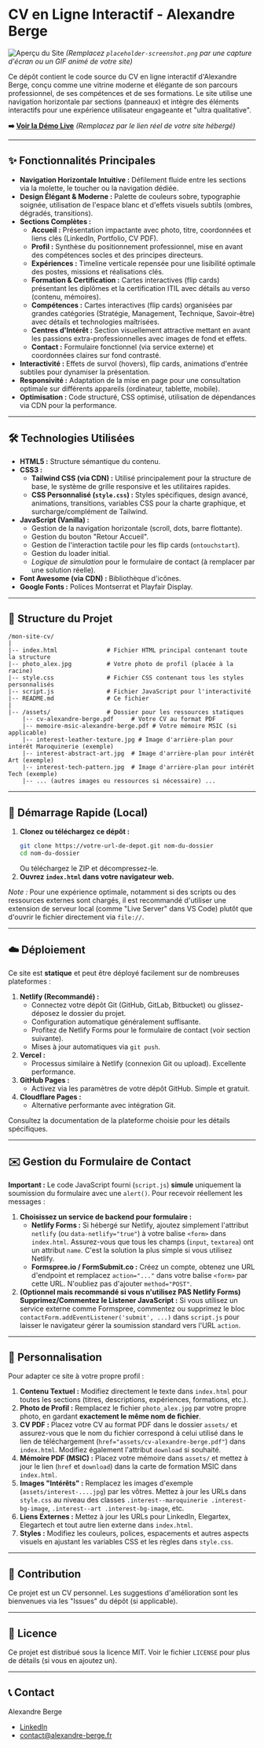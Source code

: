 # CV en Ligne Interactif - Alexandre Berge

![Aperçu du Site](placeholder-screenshot.png)
*(Remplacez `placeholder-screenshot.png` par une capture d'écran ou un GIF animé de votre site)*

Ce dépôt contient le code source du CV en ligne interactif d'Alexandre Berge, conçu comme une vitrine moderne et élégante de son parcours professionnel, de ses compétences et de ses formations. Le site utilise une navigation horizontale par sections (panneaux) et intègre des éléments interactifs pour une expérience utilisateur engageante et "ultra qualitative".

**➡️ [Voir la Démo Live](https://votre-lien-de-demo.netlify.app/)**
*(Remplacez par le lien réel de votre site hébergé)*

---

## ✨ Fonctionnalités Principales

*   **Navigation Horizontale Intuitive :** Défilement fluide entre les sections via la molette, le toucher ou la navigation dédiée.
*   **Design Élégant & Moderne :** Palette de couleurs sobre, typographie soignée, utilisation de l'espace blanc et d'effets visuels subtils (ombres, dégradés, transitions).
*   **Sections Complètes :**
    *   **Accueil :** Présentation impactante avec photo, titre, coordonnées et liens clés (LinkedIn, Portfolio, CV PDF).
    *   **Profil :** Synthèse du positionnement professionnel, mise en avant des compétences socles et des principes directeurs.
    *   **Expériences :** Timeline verticale repensée pour une lisibilité optimale des postes, missions et réalisations clés.
    *   **Formation & Certification :** Cartes interactives (flip cards) présentant les diplômes et la certification ITIL avec détails au verso (contenu, mémoires).
    *   **Compétences :** Cartes interactives (flip cards) organisées par grandes catégories (Stratégie, Management, Technique, Savoir-être) avec détails et technologies maîtrisées.
    *   **Centres d'Intérêt :** Section visuellement attractive mettant en avant les passions extra-professionnelles avec images de fond et effets.
    *   **Contact :** Formulaire fonctionnel (via service externe) et coordonnées claires sur fond contrasté.
*   **Interactivité :** Effets de survol (hovers), flip cards, animations d'entrée subtiles pour dynamiser la présentation.
*   **Responsivité :** Adaptation de la mise en page pour une consultation optimale sur différents appareils (ordinateur, tablette, mobile).
*   **Optimisation :** Code structuré, CSS optimisé, utilisation de dépendances via CDN pour la performance.

---

## 🛠️ Technologies Utilisées

*   **HTML5 :** Structure sémantique du contenu.
*   **CSS3 :**
    *   **Tailwind CSS (via CDN) :** Utilisé principalement pour la structure de base, le système de grille responsive et les utilitaires rapides.
    *   **CSS Personnalisé (`style.css`) :** Styles spécifiques, design avancé, animations, transitions, variables CSS pour la charte graphique, et surcharge/complément de Tailwind.
*   **JavaScript (Vanilla) :**
    *   Gestion de la navigation horizontale (scroll, dots, barre flottante).
    *   Gestion du bouton "Retour Accueil".
    *   Gestion de l'interaction tactile pour les flip cards (`ontouchstart`).
    *   Gestion du loader initial.
    *   *Logique de simulation* pour le formulaire de contact (à remplacer par une solution réelle).
*   **Font Awesome (via CDN) :** Bibliothèque d'icônes.
*   **Google Fonts :** Polices Montserrat et Playfair Display.

---

## 📂 Structure du Projet

```
/mon-site-cv/
|
|-- index.html              # Fichier HTML principal contenant toute la structure
|-- photo_alex.jpg          # Votre photo de profil (placée à la racine)
|-- style.css               # Fichier CSS contenant tous les styles personnalisés
|-- script.js               # Fichier JavaScript pour l'interactivité
|-- README.md               # Ce fichier
|
|-- /assets/                # Dossier pour les ressources statiques
    |-- cv-alexandre-berge.pdf     # Votre CV au format PDF
    |-- memoire-msic-alexandre-berge.pdf # Votre mémoire MSIC (si applicable)
    |-- interest-leather-texture.jpg # Image d'arrière-plan pour intérêt Maroquinerie (exemple)
    |-- interest-abstract-art.jpg  # Image d'arrière-plan pour intérêt Art (exemple)
    |-- interest-tech-pattern.jpg  # Image d'arrière-plan pour intérêt Tech (exemple)
    |-- ... (autres images ou ressources si nécessaire) ...
```

---

## 🚀 Démarrage Rapide (Local)

1.  **Clonez ou téléchargez ce dépôt :**
    ```bash
    git clone https://votre-url-de-depot.git nom-du-dossier
    cd nom-du-dossier
    ```
    Ou téléchargez le ZIP et décompressez-le.
2.  **Ouvrez `index.html` dans votre navigateur web.**

*Note :* Pour une expérience optimale, notamment si des scripts ou des ressources externes sont chargés, il est recommandé d'utiliser une extension de serveur local (comme "Live Server" dans VS Code) plutôt que d'ouvrir le fichier directement via `file://`.

---

## ☁️ Déploiement

Ce site est **statique** et peut être déployé facilement sur de nombreuses plateformes :

1.  **Netlify (Recommandé) :**
    *   Connectez votre dépôt Git (GitHub, GitLab, Bitbucket) ou glissez-déposez le dossier du projet.
    *   Configuration automatique généralement suffisante.
    *   Profitez de Netlify Forms pour le formulaire de contact (voir section suivante).
    *   Mises à jour automatiques via `git push`.
2.  **Vercel :**
    *   Processus similaire à Netlify (connexion Git ou upload). Excellente performance.
3.  **GitHub Pages :**
    *   Activez via les paramètres de votre dépôt GitHub. Simple et gratuit.
4.  **Cloudflare Pages :**
    *   Alternative performante avec intégration Git.

Consultez la documentation de la plateforme choisie pour les détails spécifiques.

---

## ✉️ Gestion du Formulaire de Contact

**Important :** Le code JavaScript fourni (`script.js`) **simule** uniquement la soumission du formulaire avec une `alert()`. Pour recevoir réellement les messages :

1.  **Choisissez un service de backend pour formulaire :**
    *   **Netlify Forms :** Si hébergé sur Netlify, ajoutez simplement l'attribut `netlify` (ou `data-netlify="true"`) à votre balise `<form>` dans `index.html`. Assurez-vous que tous les champs (`input`, `textarea`) ont un attribut `name`. C'est la solution la plus simple si vous utilisez Netlify.
    *   **Formspree.io / FormSubmit.co :** Créez un compte, obtenez une URL d'endpoint et remplacez `action="..."` dans votre balise `<form>` par cette URL. N'oubliez pas d'ajouter `method="POST"`.
2.  **(Optionnel mais recommandé si vous n'utilisez PAS Netlify Forms) Supprimez/Commentez le Listener JavaScript :** Si vous utilisez un service externe comme Formspree, commentez ou supprimez le bloc `contactForm.addEventListener('submit', ...)` dans `script.js` pour laisser le navigateur gérer la soumission standard vers l'URL `action`.

---

## 🎨 Personnalisation

Pour adapter ce site à votre propre profil :

1.  **Contenu Textuel :** Modifiez directement le texte dans `index.html` pour toutes les sections (titres, descriptions, expériences, formations, etc.).
2.  **Photo de Profil :** Remplacez le fichier `photo_alex.jpg` par votre propre photo, en gardant **exactement le même nom de fichier**.
3.  **CV PDF :** Placez votre CV au format PDF dans le dossier `assets/` et assurez-vous que le nom du fichier correspond à celui utilisé dans le lien de téléchargement (`href="assets/cv-alexandre-berge.pdf"`) dans `index.html`. Modifiez également l'attribut `download` si souhaité.
4.  **Mémoire PDF (MSIC) :** Placez votre mémoire dans `assets/` et mettez à jour le lien (`href` et `download`) dans la carte de formation MSIC dans `index.html`.
5.  **Images "Intérêts" :** Remplacez les images d'exemple (`assets/interest-....jpg`) par les vôtres. Mettez à jour les URLs dans `style.css` au niveau des classes `.interest--maroquinerie .interest-bg-image`, `.interest--art .interest-bg-image`, etc.
6.  **Liens Externes :** Mettez à jour les URLs pour LinkedIn, Elegartex, Elegartech et tout autre lien externe dans `index.html`.
7.  **Styles :** Modifiez les couleurs, polices, espacements et autres aspects visuels en ajustant les variables CSS et les règles dans `style.css`.

---

## 🤝 Contribution

Ce projet est un CV personnel. Les suggestions d'amélioration sont les bienvenues via les "Issues" du dépôt (si applicable).

---

## 📜 Licence

Ce projet est distribué sous la licence MIT. Voir le fichier `LICENSE` pour plus de détails (si vous en ajoutez un).

---

## 📞 Contact

Alexandre Berge
*   [LinkedIn](https://www.linkedin.com/in/bergealexandre)
*   [contact@alexandre-berge.fr](mailto:contact@alexandre-berge.fr)
